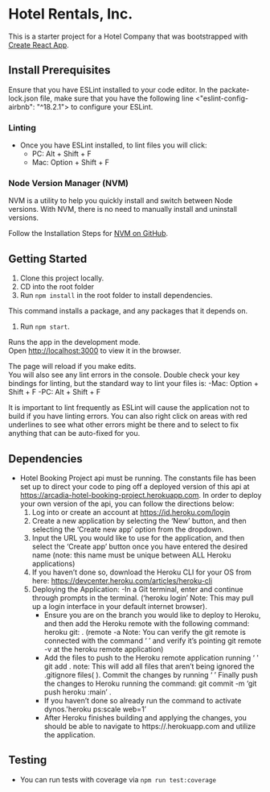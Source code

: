 # Hotel Rentals, Inc.

This is a starter project for a Hotel Company that was bootstrapped with [Create React App](https://github.com/facebook/create-react-app).

## Install Prerequisites
Ensure that you have ESLint installed to your code editor. In the packate-lock.json file, make sure that you have the following line <"eslint-config-airbnb": "^18.2.1"> to configure your ESLint.

### Linting
- Once you have ESLint installed, to lint files you will click:
    - PC: Alt + Shift + F
    - Mac: Option + Shift + F

### Node Version Manager (NVM)

NVM is a utility to help you quickly install and switch between Node versions. With NVM, there is no need to manually install and uninstall versions.

Follow the Installation Steps for [NVM on GitHub](https://github.com/coreybutler/nvm-windows).

## Getting Started

1. Clone this project locally.
2. CD into the root folder
3. Run `npm install` in the root folder to install dependencies.

This command installs a package, and any packages that it depends on.

1. Run `npm start`.

Runs the app in the development mode.\
Open [http://localhost:3000](http://localhost:3000) to view it in the browser.

The page will reload if you make edits.\
You will also see any lint errors in the console.
Double check your key bindings for linting, but the standard way to lint your files is:
    -Mac: Option + Shift + F
    -PC: Alt + Shift + F

It is important to lint frequently as ESLint will cause the application not to build if you have linting errors. You can also right click on areas with red underlines to see what other errors might be there and to select to fix anything that can be auto-fixed for you.

## Dependencies
* Hotel Booking Project api must be running. The constants file has been set up to direct your code to ping off a deployed version of this api at https://arcadia-hotel-booking-project.herokuapp.com. In order to deploy your own version of the api, you can follow the directions below: 
    1. Log into or create an account at https://id.heroku.com/login
    2. Create a new application by selecting the ‘New’ button, and then selecting the ‘Create new app’ option from the dropdown. 
    3. Input the URL you would like to use for the application, and then select the ‘Create app’ button once you have entered the desired name (note: this name must be unique between ALL Heroku applications)
    4. If you haven’t done so, download the Heroku CLI for your OS from here: https://devcenter.heroku.com/articles/heroku-cli
    5. Deploying the Application:
        -In a Git terminal, enter and continue through prompts in the terminal. (‘heroku login’ Note: This may pull up a login interface in your default internet browser).
        - Ensure you are on the branch you would like to deploy to Heroku, and then add the Heroku remote with the following command: heroku git: . (remote -a <heroku-application-name> Note: You can verify the git remote is connected with the command ‘ ’ and verify it’s pointing git remote -v at the heroku remote application)
        - Add the files to push to the Heroku remote application running ‘ ' git add . note: This will add all files that aren’t being ignored the .gitignore files( ). Commit the changes by running ‘ ’ Finally push the changes to Heroku running the command: git commit -m <commit-message>  ‘git push heroku <branch-to-push>:main’ .
        - If you haven’t done so already run the command to activate dynos.'heroku ps:scale web=1’ 
        - After Heroku finishes building and applying the changes, you should be able to navigate to 
        https://<heroku-application-name>.herokuapp.com and utilize the application.


## Testing
* You can run tests with coverage via `npm run test:coverage`
